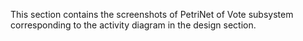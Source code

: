 This section contains the screenshots of PetriNet of Vote subsystem corresponding to the activity diagram in the design section.
